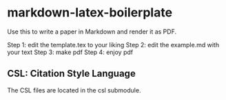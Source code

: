 markdown-latex-boilerplate
==========================

Use this to write a paper in Markdown and render it as PDF.

Step 1: edit the template.tex to your liking
Step 2: edit the example.md with your text
Step 3: make pdf
Step 4: enjoy pdf

## CSL: Citation Style Language

The CSL files are located in the csl submodule.

